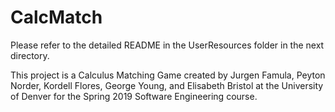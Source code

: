 # CalcMatch

Please refer to the detailed README in the UserResources folder in the next 
directory. 

This project is a Calculus Matching Game created by 
Jurgen Famula, Peyton Norder, Kordell Flores, George Young, and Elisabeth 
Bristol at the University of Denver for the Spring 2019 Software Engineering
course. 